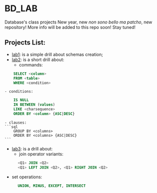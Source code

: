 # BD_LAB
Database's class projects
New year, new *non sono bello ma patcho*, new repository! More info will be added to this repo soon! Stay tuned!

## Projects List:
  - [lab1](lab1/): is a simple drill about schemas creation;
  - [lab2](lab2/): is a short drill about:
    - commands:
  ```sql
      SELECT <column>
      FROM <table>
      WHERE <condition>
  ```
    - conditions:
  ```sql
      IS NULL
      IN BETWEEN (values)
      LIKE <charsequence>
      ORDER BY <column> {ASC|DESC}
  ```
    - clauses:
    ```sql
        GROUP BY <columns>
        ORDER BY <columns> {ASC|DESC}
    ```
  - [lab3](lab3/): is a drill about:
    - join operator variants:
```sql
      <Q1> JOIN <Q2>
      <Q1> LEFT JOIN <Q2>, <Q1> RIGHT JOIN <Q2>
```
  - set operations:
```sql
      UNION, MINUS, EXCEPT, INTERSECT
```
